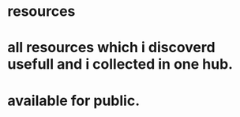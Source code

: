 # resources
# all resources which i discoverd usefull and i collected in one hub.
# available for public.
